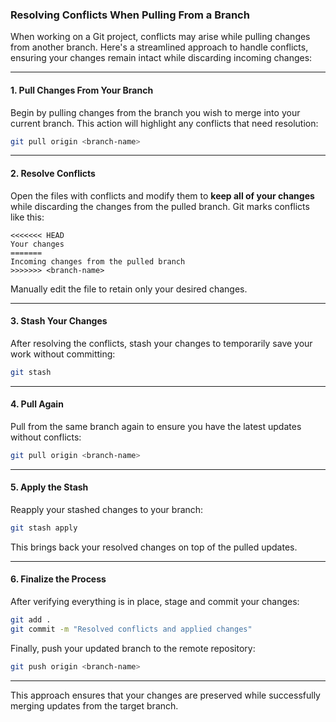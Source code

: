 ### Resolving Conflicts When Pulling From a Branch

When working on a Git project, conflicts may arise while pulling changes from another branch. Here's a streamlined approach to handle conflicts, ensuring your changes remain intact while discarding incoming changes:

---

#### 1. **Pull Changes From Your Branch**
   Begin by pulling changes from the branch you wish to merge into your current branch. This action will highlight any conflicts that need resolution:
   ```bash
   git pull origin <branch-name>
   ```

---

#### 2. **Resolve Conflicts**
   Open the files with conflicts and modify them to **keep all of your changes** while discarding the changes from the pulled branch. Git marks conflicts like this:
   ```plaintext
   <<<<<<< HEAD
   Your changes
   =======
   Incoming changes from the pulled branch
   >>>>>>> <branch-name>
   ```
   Manually edit the file to retain only your desired changes.

---

#### 3. **Stash Your Changes**
   After resolving the conflicts, stash your changes to temporarily save your work without committing:
   ```bash
   git stash
   ```

---

#### 4. **Pull Again**
   Pull from the same branch again to ensure you have the latest updates without conflicts:
   ```bash
   git pull origin <branch-name>
   ```

---

#### 5. **Apply the Stash**
   Reapply your stashed changes to your branch:
   ```bash
   git stash apply
   ```

   This brings back your resolved changes on top of the pulled updates.

---

#### 6. **Finalize the Process**
   After verifying everything is in place, stage and commit your changes:
   ```bash
   git add .
   git commit -m "Resolved conflicts and applied changes"
   ```
   Finally, push your updated branch to the remote repository:
   ```bash
   git push origin <branch-name>
   ```

---

This approach ensures that your changes are preserved while successfully merging updates from the target branch.